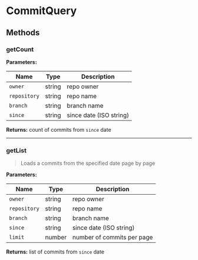 # CommitQuery

## Methods

### getCount

**Parameters:**

| Name         | Type   | Description             |
| ------------ | ------ | ----------------------- |
| `owner`      | string | repo owner              |
| `repository` | string | repo name               |
| `branch`     | string | branch name             |
| `since`      | string | since date (ISO string) |

**Returns:** count of commits from `since` date

---

### getList

> Loads a commits from the specified date page by page

**Parameters:**

| Name         | Type   | Description                |
| ------------ | ------ | -------------------------- |
| `owner`      | string | repo owner                 |
| `repository` | string | repo name                  |
| `branch`     | string | branch name                |
| `since`      | string | since date (ISO string)    |
| `limit`      | number | number of commits per page |

**Returns:** list of commits from `since` date
